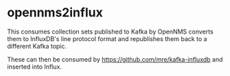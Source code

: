# opennms2influx

This consumes collection sets published to Kafka by OpenNMS converts them to InfluxDB's line protocol format
and republishes them back to a different Kafka topic.

These can then be consumed by https://github.com/mre/kafka-influxdb and inserted into Influx.


